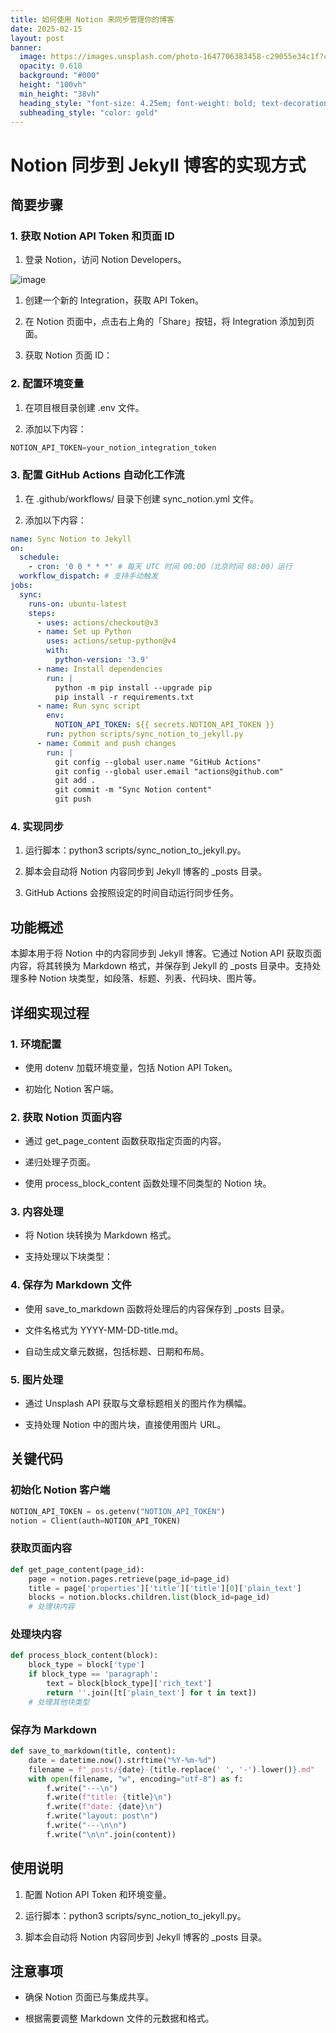 ```yaml
---
title: 如何使用 Notion 来同步管理你的博客
date: 2025-02-15
layout: post
banner:
  image: https://images.unsplash.com/photo-1647706383458-c29055e34c1f?crop=entropy&cs=tinysrgb&fit=max&fm=jpg&ixid=M3w2OTIwMzJ8MHwxfHJhbmRvbXx8fHx8fHx8fDE3Mzk2MTQ2NTB8&ixlib=rb-4.0.3&q=80&w=1080
  opacity: 0.618
  background: "#000"
  height: "100vh"
  min_height: "38vh"
  heading_style: "font-size: 4.25em; font-weight: bold; text-decoration: underline"
  subheading_style: "color: gold"
---
```


# Notion 同步到 Jekyll 博客的实现方式

## 简要步骤

### 1. 获取 Notion API Token 和页面 ID

1. 登录 Notion，访问 Notion Developers。

![image](https://prod-files-secure.s3.us-west-2.amazonaws.com/a7a0cc5a-89b9-4cda-8686-1fba0ca52f40/d19c1afe-dea5-4312-9333-786b0ba83054/image.png?X-Amz-Algorithm=AWS4-HMAC-SHA256&X-Amz-Content-Sha256=UNSIGNED-PAYLOAD&X-Amz-Credential=ASIAZI2LB466XCXSVEJM%2F20250215%2Fus-west-2%2Fs3%2Faws4_request&X-Amz-Date=20250215T101730Z&X-Amz-Expires=3600&X-Amz-Security-Token=IQoJb3JpZ2luX2VjEBoaCXVzLXdlc3QtMiJHMEUCIQDPu1Ak%2FNvpAr9yD3TiR82J%2BQYGwSGw1ZvK0S3mHeDu9AIgELpcVBToB%2BZHeka7dgXzqjlToo59hhquKu3jkUUteFAq%2FwMIQxAAGgw2Mzc0MjMxODM4MDUiDOzDooY8VEI%2Bot5LpSrcA5HTCjnGDnYQcaqnUpoO1zt93iUQm5VCd0GXOx7cCCZi1w4R%2FNAK3ycfigvmYf9SqrP1W9kBcoghhrSA5BBNlLOxAxXJttZTTO5zfkhAga%2BGNF4J4PQZZjtkToRCSquFHzsuEksEQzmekAKdUJKZUwrZLIuEMhBq8n1Pt06Op%2FhLPEm316yn%2B3NHVkMMBYRoTSxnDaJCGhzaqynorG0fP329GAHtDF2zmG54BK%2B%2B59Ttp3aTMSKuOA0JHHUQl4vxXSuImrJzuQesFexMrtBotxRseWRz7sKuVY039mfHqFfJBT%2Bec9SvDE%2FkGQTbk%2FaB29JlC3r0ZBgO9S3KAGGR13ibw0mHZx8%2Ft4KLggWESJx0zRzp5TmF8Sv3%2B4D4lJEMJgAMwJtp5TsYCKloPRADBYJNjq6hzymzuDhnIzFGyXI3HlIWlDaoPZe%2FTyrXZAJBhPllL0saL7lEIN0oCex2PzDNXS7hvSaQctJUFJf46AhSKopcPqYBMOozl%2FX9YxeeKl1z7CsU3vhUGsK%2FgiynUHc7FcXV7%2B9%2BVnj9ggS7aTohNq%2BeyKFjPlP%2BQEdz2ugaM1lsEpL87fj6obnRAbJlz2IjJFPKA4fCfd5Gb4reT7Zv%2Fi6vVgwakxV2TpFEMMq%2Bwb0GOqUBst%2BL74Pmea1zs7aPMBqDyE%2F5Hr1bjSe2yJCJYErEcMG6UckbKjXXAwg6ReBdc0tYxU0%2F0AM2Du4htsiCr1890Xg9QkR3Tbvg4IXmxHkw7RXOJU8y4ZTaa4S%2FR3IPs5VnY4s3NECXRxoUEcMsXppcoxAcPqXAtMMIPN2R958td0PpePbMVU71gpnOv3ScUAFGiW9CMjYRMYqRpE22dw%2FuPJhXJst%2F&X-Amz-Signature=7f0df10700c54f03d0a67e814ed8ff5977d1c50df41976a558ee223ef306795b&X-Amz-SignedHeaders=host&x-id=GetObject)

1. 创建一个新的 Integration，获取 API Token。

1. 在 Notion 页面中，点击右上角的「Share」按钮，将 Integration 添加到页面。

1. 获取 Notion 页面 ID：


### 2. 配置环境变量

1. 在项目根目录创建 .env 文件。

1. 添加以下内容：

```javascript
NOTION_API_TOKEN=your_notion_integration_token
```

### 3. 配置 GitHub Actions 自动化工作流

1. 在 .github/workflows/ 目录下创建 sync_notion.yml 文件。

1. 添加以下内容：

```yaml
name: Sync Notion to Jekyll
on:
  schedule:
    - cron: '0 0 * * *' # 每天 UTC 时间 00:00（北京时间 08:00）运行
  workflow_dispatch: # 支持手动触发
jobs:
  sync:
    runs-on: ubuntu-latest
    steps:
      - uses: actions/checkout@v3
      - name: Set up Python
        uses: actions/setup-python@v4
        with:
          python-version: '3.9'
      - name: Install dependencies
        run: |
          python -m pip install --upgrade pip
          pip install -r requirements.txt
      - name: Run sync script
        env:
          NOTION_API_TOKEN: ${{ secrets.NOTION_API_TOKEN }}
        run: python scripts/sync_notion_to_jekyll.py
      - name: Commit and push changes
        run: |
          git config --global user.name "GitHub Actions"
          git config --global user.email "actions@github.com"
          git add .
          git commit -m "Sync Notion content"
          git push
```

### 4. 实现同步

1. 运行脚本：python3 scripts/sync_notion_to_jekyll.py。

1. 脚本会自动将 Notion 内容同步到 Jekyll 博客的 _posts 目录。

1. GitHub Actions 会按照设定的时间自动运行同步任务。

## 功能概述

本脚本用于将 Notion 中的内容同步到 Jekyll 博客。它通过 Notion API 获取页面内容，将其转换为 Markdown 格式，并保存到 Jekyll 的 _posts 目录中。支持处理多种 Notion 块类型，如段落、标题、列表、代码块、图片等。

## 详细实现过程

### 1. 环境配置

- 使用 dotenv 加载环境变量，包括 Notion API Token。

- 初始化 Notion 客户端。

### 2. 获取 Notion 页面内容

- 通过 get_page_content 函数获取指定页面的内容。

- 递归处理子页面。

- 使用 process_block_content 函数处理不同类型的 Notion 块。

### 3. 内容处理

- 将 Notion 块转换为 Markdown 格式。

- 支持处理以下块类型：


### 4. 保存为 Markdown 文件

- 使用 save_to_markdown 函数将处理后的内容保存到 _posts 目录。

- 文件名格式为 YYYY-MM-DD-title.md。

- 自动生成文章元数据，包括标题、日期和布局。

### 5. 图片处理

- 通过 Unsplash API 获取与文章标题相关的图片作为横幅。

- 支持处理 Notion 中的图片块，直接使用图片 URL。

## 关键代码

### 初始化 Notion 客户端

```python
NOTION_API_TOKEN = os.getenv("NOTION_API_TOKEN")
notion = Client(auth=NOTION_API_TOKEN)
```

### 获取页面内容

```python
def get_page_content(page_id):
    page = notion.pages.retrieve(page_id=page_id)
    title = page['properties']['title']['title'][0]['plain_text']
    blocks = notion.blocks.children.list(block_id=page_id)
    # 处理块内容
```

### 处理块内容

```python
def process_block_content(block):
    block_type = block['type']
    if block_type == 'paragraph':
        text = block[block_type]['rich_text']
        return ''.join([t['plain_text'] for t in text])
    # 处理其他块类型
```

### 保存为 Markdown

```python
def save_to_markdown(title, content):
    date = datetime.now().strftime("%Y-%m-%d")
    filename = f"_posts/{date}-{title.replace(' ', '-').lower()}.md"
    with open(filename, "w", encoding="utf-8") as f:
        f.write("---\n")
        f.write(f"title: {title}\n")
        f.write(f"date: {date}\n")
        f.write("layout: post\n")
        f.write("---\n\n")
        f.write("\n\n".join(content))
```

## 使用说明

1. 配置 Notion API Token 和环境变量。

1. 运行脚本：python3 scripts/sync_notion_to_jekyll.py。

1. 脚本会自动将 Notion 内容同步到 Jekyll 博客的 _posts 目录。

## 注意事项

- 确保 Notion 页面已与集成共享。

- 根据需要调整 Markdown 文件的元数据和格式。
